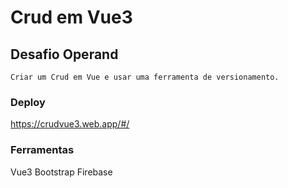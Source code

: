 # Crud em Vue3

## Desafio Operand
```
Criar um Crud em Vue e usar uma ferramenta de versionamento.
```

### Deploy
https://crudvue3.web.app/#/

### Ferramentas
Vue3
Bootstrap
Firebase
